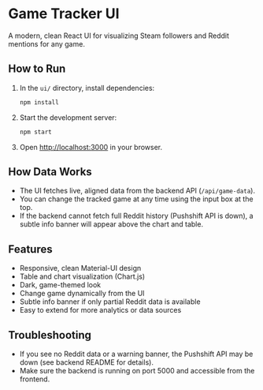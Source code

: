 # Game Tracker UI

A modern, clean React UI for visualizing Steam followers and Reddit mentions for any game.

## How to Run

1. In the `ui/` directory, install dependencies:
   ```bash
   npm install
   ```
2. Start the development server:
   ```bash
   npm start
   ```
3. Open [http://localhost:3000](http://localhost:3000) in your browser.

## How Data Works

- The UI fetches live, aligned data from the backend API (`/api/game-data`).
- You can change the tracked game at any time using the input box at the top.
- If the backend cannot fetch full Reddit history (Pushshift API is down), a subtle info banner will appear above the chart and table.

## Features

- Responsive, clean Material-UI design
- Table and chart visualization (Chart.js)
- Dark, game-themed look
- Change game dynamically from the UI
- Subtle info banner if only partial Reddit data is available
- Easy to extend for more analytics or data sources

## Troubleshooting

- If you see no Reddit data or a warning banner, the Pushshift API may be down (see backend README for details).
- Make sure the backend is running on port 5000 and accessible from the frontend.
